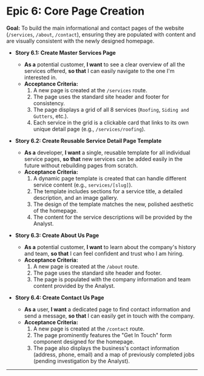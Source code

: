 # Epic 6: Core Page Creation

**Goal:** To build the main informational and contact pages of the website (`/services`, `/about`, `/contact`), ensuring they are populated with content and are visually consistent with the newly designed homepage.

* **Story 6.1: Create Master Services Page**
    * **As a** potential customer, **I want** to see a clear overview of all the services offered, **so that** I can easily navigate to the one I'm interested in.
    * **Acceptance Criteria:**
        1.  A new page is created at the `/services` route.
        2.  The page uses the standard site header and footer for consistency.
        3.  The page displays a grid of all 8 services (`Roofing`, `Siding and Gutters`, etc.).
        4.  Each service in the grid is a clickable card that links to its own unique detail page (e.g., `/services/roofing`).

* **Story 6.2: Create Reusable Service Detail Page Template**
    * **As a** developer, **I want** a single, reusable template for all individual service pages, **so that** new services can be added easily in the future without rebuilding pages from scratch.
    * **Acceptance Criteria:**
        1.  A dynamic page template is created that can handle different service content (e.g., `services/[slug]`).
        2.  The template includes sections for a service title, a detailed description, and an image gallery.
        3.  The design of the template matches the new, polished aesthetic of the homepage.
        4.  The content for the service descriptions will be provided by the Analyst.

* **Story 6.3: Create About Us Page**
    * **As a** potential customer, **I want** to learn about the company's history and team, **so that** I can feel confident and trust who I am hiring.
    * **Acceptance Criteria:**
        1.  A new page is created at the `/about` route.
        2.  The page uses the standard site header and footer.
        3.  The page is populated with the company information and team content provided by the Analyst.

* **Story 6.4: Create Contact Us Page**
    * **As a** user, **I want** a dedicated page to find contact information and send a message, **so that** I can easily get in touch with the company.
    * **Acceptance Criteria:**
        1.  A new page is created at the `/contact` route.
        2.  The page prominently features the "Get In Touch" form component designed for the homepage.
        3.  The page also displays the business's contact information (address, phone, email) and a map of previously completed jobs (pending investigation by the Analyst).

---
